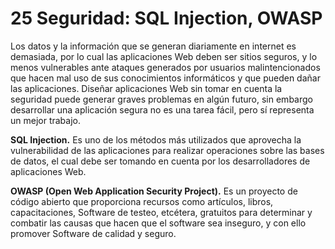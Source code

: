 # 25 Seguridad: SQL Injection, OWASP

Los datos y la información que se generan diariamente en internet es demasiada, por lo cual las aplicaciones Web deben ser sitios seguros, y lo menos vulnerables ante ataques generados por usuarios malintencionados que hacen mal uso de sus conocimientos informáticos y que pueden dañar las aplicaciones. Diseñar aplicaciones Web sin tomar en cuenta la seguridad puede generar graves problemas en algún futuro, sin embargo desarrollar una aplicación segura no es una tarea fácil, pero sí representa un mejor trabajo.

__SQL Injection.__ Es uno de los métodos más utilizados que aprovecha la vulnerabilidad de las aplicaciones para realizar operaciones sobre las bases de datos, el cual debe ser tomando en cuenta por los desarrolladores de aplicaciones Web.

__OWASP (Open Web Application Security Project).__ Es un proyecto de código abierto que proporciona recursos como artículos, libros, capacitaciones, Software de testeo, etcétera, gratuitos para determinar y combatir las causas que hacen que el software sea inseguro, y con ello promover Software de calidad y seguro.

